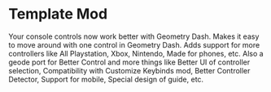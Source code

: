 # Template Mod

Your console controls now work better with Geometry Dash.
Makes it easy to move around with one control in Geometry Dash. Adds support for more controllers like All Playstation, Xbox, Nintendo, Made for phones, etc. Also a geode port for Better Control and more things like Better UI of controller selection, Compatibility with Customize Keybinds mod, Better Controller Detector, Support for mobile, Special design of guide, etc.
